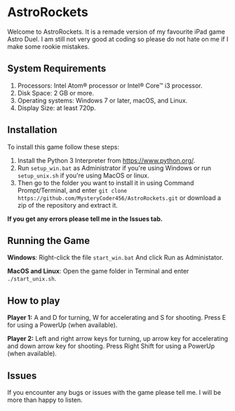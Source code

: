 # AstroRockets

Welcome to AstroRockets. It is a remade version of my favourite iPad game Astro Duel. I am still not very good at coding so please do not hate on me if I make some rookie mistakes.

## System Requirements

  1. Processors: Intel Atom® processor or Intel® Core™ i3 processor.
  2. Disk Space: 2 GB or more.
  3. Operating systems: Windows 7 or later, macOS, and Linux.
  4. Display Size: at least 720p.

## Installation

To install this game follow these steps:

  1. Install the Python 3 Interpreter from <https://www.python.org/>.
  2. Run `setup_win.bat` as Administrator if you're using Windows or run `setup_unix.sh` if you're using MacOS or linux.
  3. Then go to the folder you want to install it in using Command Prompt/Terminal, and enter `git clone https://github.com/MysteryCoder456/AstroRockets.git` or download a zip of the repository and extract it.

**If you get any errors please tell me in the Issues tab.**

## Running the Game

**Windows**:
Right-click the file `start_win.bat` And click Run as Administator.

**MacOS and Linux**:
Open the game folder in Terminal and enter `./start_unix.sh`.

## How to play

**Player 1:**
A and D for turning, W for accelerating and S for shooting. Press E for using a PowerUp (when available).

**Player 2:**
Left and right arrow keys for turning, up arrow key for accelerating and down arrow key for shooting. Press Right Shift for using a PowerUp (when available).

## Issues

If you encounter any bugs or issues with the game please tell me. I will be more than happy to listen.
